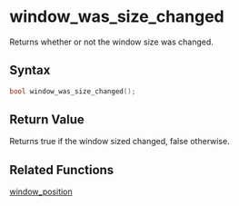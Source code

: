 
# window_was_size_changed

Returns whether or not the window size was changed.

## Syntax

```cpp
bool window_was_size_changed();
```

## Return Value

Returns true if the window sized changed, false otherwise.

## Related Functions

[window_position](https://github.com/RandyGaul/cute_framework/blob/master/docs/window/window_position.md)  
